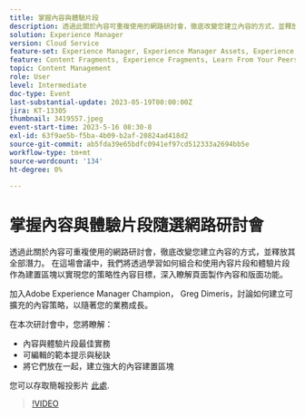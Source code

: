 ```yaml
---
title: 掌握內容與體驗片段
description: 透過此關於內容可重複使用的網路研討會，徹底改變您建立內容的方式，並釋放其全部潛力。
solution: Experience Manager
version: Cloud Service
feature-set: Experience Manager, Experience Manager Assets, Experience Manager Sites
feature: Content Fragments, Experience Fragments, Learn From Your Peers
topic: Content Management
role: User
level: Intermediate
doc-type: Event
last-substantial-update: 2023-05-19T00:00:00Z
jira: KT-13305
thumbnail: 3419557.jpeg
event-start-time: 2023-5-16 08:30-8
exl-id: 63f9ae5b-f5ba-4b09-b2af-20824ad418d2
source-git-commit: ab5fda39e65bdfc0941ef97cd512333a2694bb5e
workflow-type: tm+mt
source-wordcount: '134'
ht-degree: 0%

---
```


# 掌握內容與體驗片段隨選網路研討會

透過此關於內容可重複使用的網路研討會，徹底改變您建立內容的方式，並釋放其全部潛力。 在這場會議中，我們將透過學習如何組合和使用內容片段和體驗片段作為建置區塊以實現您的策略性內容目標，深入瞭解頁面製作內容和版面功能。

加入Adobe Experience Manager Champion， Greg Dimeris，討論如何建立可擴充的內容策略，以隨著您的業務成長。

在本次研討會中，您將瞭解：

* 內容與體驗片段最佳實務
* 可編輯的範本提示與秘訣
* 將它們放在一起，建立強大的內容建置區塊

您可以存取簡報投影片 [此處](../../assets/experience-manager/may2023/mastering-content-and-experience-fragments/AEM_Content_fragments_and_Experience_Fragments_Webinar_Session_Final.pdf).

>[!VIDEO](https://video.tv.adobe.com/v/3419557/?learn=on)
